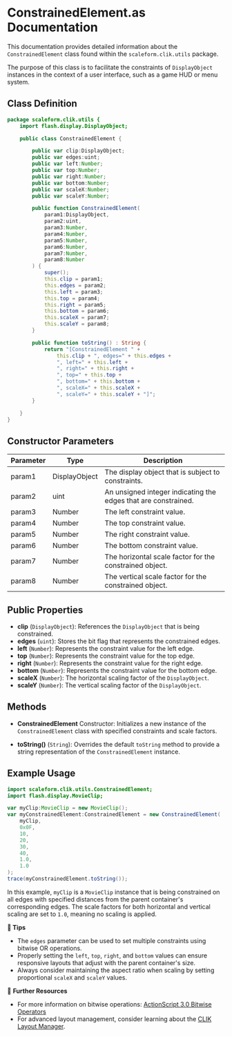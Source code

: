 # ConstrainedElement.as Documentation

This documentation provides detailed information about the `ConstrainedElement` class found within the `scaleform.clik.utils` package.

The purpose of this class is to facilitate the constraints of `DisplayObject` instances in the context of a user interface, such as a game HUD or menu system.

## Class Definition

```actionscript
package scaleform.clik.utils {
    import flash.display.DisplayObject;

    public class ConstrainedElement {

        public var clip:DisplayObject;
        public var edges:uint;
        public var left:Number;
        public var top:Number;
        public var right:Number;
        public var bottom:Number;
        public var scaleX:Number;
        public var scaleY:Number;

        public function ConstrainedElement(
            param1:DisplayObject,
            param2:uint,
            param3:Number,
            param4:Number,
            param5:Number,
            param6:Number,
            param7:Number,
            param8:Number
        ) {
            super();
            this.clip = param1;
            this.edges = param2;
            this.left = param3;
            this.top = param4;
            this.right = param5;
            this.bottom = param6;
            this.scaleX = param7;
            this.scaleY = param8;
        }

        public function toString() : String {
            return "[ConstrainedElement " +
                this.clip + ", edges=" + this.edges +
                ", left=" + this.left +
                ", right=" + this.right +
                ", top=" + this.top +
                ", bottom=" + this.bottom +
                ", scaleX=" + this.scaleX +
                ", scaleY=" + this.scaleY + "]";
        }

    }
}
```

## Constructor Parameters

| Parameter | Type            | Description                                                                |
|-----------|-----------------|----------------------------------------------------------------------------|
| param1    | DisplayObject   | The display object that is subject to constraints.                         |
| param2    | uint            | An unsigned integer indicating the edges that are constrained.             |
| param3    | Number          | The left constraint value.                                                 |
| param4    | Number          | The top constraint value.                                                  |
| param5    | Number          | The right constraint value.                                                |
| param6    | Number          | The bottom constraint value.                                               |
| param7    | Number          | The horizontal scale factor for the constrained object.                    |
| param8    | Number          | The vertical scale factor for the constrained object.                      |

## Public Properties

- **clip** (`DisplayObject`): References the `DisplayObject` that is being constrained.
- **edges** (`uint`): Stores the bit flag that represents the constrained edges.
- **left** (`Number`): Represents the constraint value for the left edge.
- **top** (`Number`): Represents the constraint value for the top edge.
- **right** (`Number`): Represents the constraint value for the right edge.
- **bottom** (`Number`): Represents the constraint value for the bottom edge.
- **scaleX** (`Number`): The horizontal scaling factor of the `DisplayObject`.
- **scaleY** (`Number`): The vertical scaling factor of the `DisplayObject`.

## Methods

- **ConstrainedElement** Constructor: Initializes a new instance of the `ConstrainedElement` class with specified constraints and scale factors.

- **toString()** (`String`): Overrides the default `toString` method to provide a string representation of the `ConstrainedElement` instance.

## Example Usage

```actionscript
import scaleform.clik.utils.ConstrainedElement;
import flash.display.MovieClip;

var myClip:MovieClip = new MovieClip();
var myConstrainedElement:ConstrainedElement = new ConstrainedElement(
    myClip,
    0x0F,
    10,
    20,
    30,
    40,
    1.0,
    1.0
);
trace(myConstrainedElement.toString());
```

In this example, `myClip` is a `MovieClip` instance that is being constrained on all edges with specified distances from the parent container's corresponding edges. The scale factors for both horizontal and vertical scaling are set to `1.0`, meaning no scaling is applied.

**🚀 Tips**

- The `edges` parameter can be used to set multiple constraints using bitwise OR operations.
- Properly setting the `left`, `top`, `right`, and `bottom` values can ensure responsive layouts that adjust with the parent container's size.
- Always consider maintaining the aspect ratio when scaling by setting proportional `scaleX` and `scaleY` values.

🔗 **Further Resources**
- For more information on bitwise operations: [ActionScript 3.0 Bitwise Operators](http://help.adobe.com/en_US/FlashPlatform/reference/actionscript/3/operators.html#bitwise_operators)
- For advanced layout management, consider learning about the [CLIK Layout Manager](https://www.scaleform.com/clik/docs/Manual/CLIK_LayoutManager.html).
